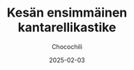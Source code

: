 ---
title: "Kesän ensimmäinen kantarellikastike"
image: "https://vegaanibotti.lauravuo.me/2025/02/2025-02-03_small.png"
date: 2025-02-03
receipt_url: "https://chocochili.net/2015/07/kesan-ensimmainen-kantarellikastike/"
author: "Chocochili"
---